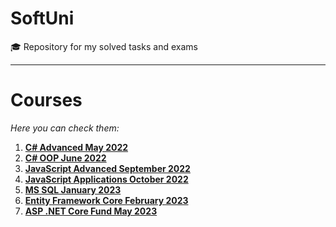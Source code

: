 # SoftUni
🎓 Repository for my solved tasks and exams
***
# Courses
*Here you can check them:*
1. [**C# Advanced May 2022**](https://github.com/SpaskoKatsarski/SoftUni/tree/main/C%23-Advanced-May-2022)
2. [**C# OOP June 2022**](https://github.com/SpaskoKatsarski/SoftUni/tree/main/C%23-OOP-June-2022)
3. [**JavaScript Advanced September 2022**](https://github.com/SpaskoKatsarski/SoftUni/tree/main/JavaScript-Advanced-September-2022)
4. [**JavaScript Applications October 2022**](https://github.com/SpaskoKatsarski/SoftUni/tree/main/JavaScript-Applications-October-2022)
5. [**MS SQL January 2023**](https://github.com/SpaskoKatsarski/SoftUni/tree/main/MSSQL-January-2023)
6. [**Entity Framework Core February 2023**](https://github.com/SpaskoKatsarski/SoftUni/tree/main/Entity-Framework-Core-February-2023)
7. [**ASP .NET Core Fund May 2023**](https://github.com/SpaskoKatsarski/SoftUni/tree/main/ASPNET-Fundamentals-May-2023)
